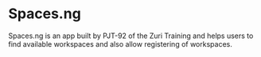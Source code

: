 # Spaces.ng
Spaces.ng is an app built by PJT-92 of the Zuri Training and helps users to find available workspaces and also allow registering of workspaces.
